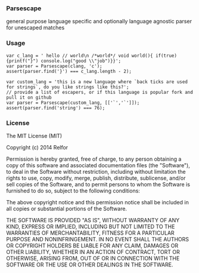 ### Parsescape

general purpose language specific and optionally language agnostic parser for unescaped matches

### Usage


    var c_lang = ' hello // world\n /*world*/ void world(){ if(true) {printf("}") console.log("good \\"job")}}';
    var parser = Parsescape(clang, 'c');
    assert(parser.find('}') === c_lang.length - 2);

<!-- thanks http://meta.stackexchange.com/a/152359 -->

    var custom_lang = 'this is a new language where `back ticks are used for strings`, do you like strings like this?';
    // provide a list of escapers, or if this language is popular fork and pull it on github
    var parser = Parsescape(custom_lang, [['`','`']]);
    assert(parser.find('string') === 76);



### License

The MIT License (MIT)

Copyright (c) 2014 Relfor

Permission is hereby granted, free of charge, to any person obtaining a copy
of this software and associated documentation files (the "Software"), to deal
in the Software without restriction, including without limitation the rights
to use, copy, modify, merge, publish, distribute, sublicense, and/or sell
copies of the Software, and to permit persons to whom the Software is
furnished to do so, subject to the following conditions:

The above copyright notice and this permission notice shall be included in
all copies or substantial portions of the Software.

THE SOFTWARE IS PROVIDED "AS IS", WITHOUT WARRANTY OF ANY KIND, EXPRESS OR
IMPLIED, INCLUDING BUT NOT LIMITED TO THE WARRANTIES OF MERCHANTABILITY,
FITNESS FOR A PARTICULAR PURPOSE AND NONINFRINGEMENT. IN NO EVENT SHALL THE
AUTHORS OR COPYRIGHT HOLDERS BE LIABLE FOR ANY CLAIM, DAMAGES OR OTHER
LIABILITY, WHETHER IN AN ACTION OF CONTRACT, TORT OR OTHERWISE, ARISING FROM,
OUT OF OR IN CONNECTION WITH THE SOFTWARE OR THE USE OR OTHER DEALINGS IN
THE SOFTWARE.